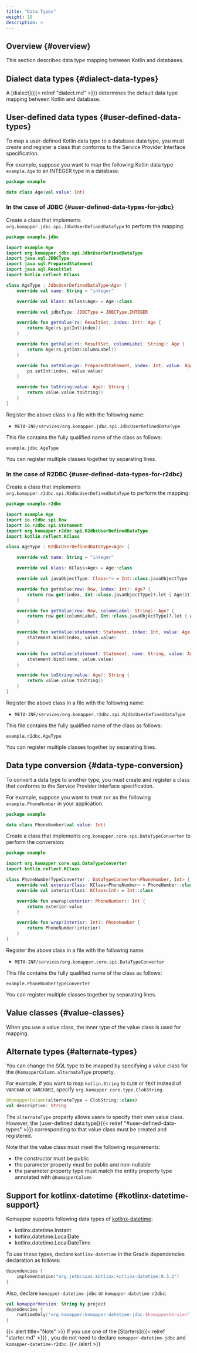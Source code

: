 ```yaml
---
title: "Data Types"
weight: 18
description: >
---
```


## Overview {#overview}

This section describes data type mapping between Kotlin and databases.

## Dialect data types {#dialect-data-types}

A [dialect]({{< relref "dialect.md" >}}) determines the default data type mapping between Kotlin and database.

## User-defined data types {#user-defined-data-types}

To map a user-defined Kotlin data type to a database data type, 
you must create and register a class that conforms to the Service Provider Interface specification.

For example, suppose you want to map the following Kotlin data type `example.Age` 
to an INTEGER type in a database.

```kotlin
package example

data class Age(val value: Int)
```

### In the case of JDBC {#user-defined-data-types-for-jdbc}

Create a class that implements `org.komapper.jdbc.spi.JdbcUserDefinedDataType` to perform the mapping:

```kotlin
package example.jdbc

import example.Age
import org.komapper.jdbc.spi.JdbcUserDefinedDataType
import java.sql.JDBCType
import java.sql.PreparedStatement
import java.sql.ResultSet
import kotlin.reflect.KClass

class AgeType : JdbcUserDefinedDataType<Age> {
    override val name: String = "integer"

    override val klass: KClass<Age> = Age::class

    override val jdbcType: JDBCType = JDBCType.INTEGER

    override fun getValue(rs: ResultSet, index: Int): Age {
        return Age(rs.getInt(index))
    }

    override fun getValue(rs: ResultSet, columnLabel: String): Age {
        return Age(rs.getInt(columnLabel))
    }

    override fun setValue(ps: PreparedStatement, index: Int, value: Age) {
        ps.setInt(index, value.value)
    }

    override fun toString(value: Age): String {
        return value.value.toString()
    }
}
```

Register the above class in a file with the following name:

- `META-INF/services/org.komapper.jdbc.spi.JdbcUserDefinedDataType`

This file contains the fully qualified name of the class as follows:

```
example.jdbc.AgeType
```

You can register multiple classes together by separating lines.

### In the case of R2DBC {#user-defined-data-types-for-r2dbc}

Create a class that implements `org.komapper.r2dbc.spi.R2dbcUserDefinedDataType` to perform the mapping:

```kotlin
package example.r2dbc

import example.Age
import io.r2dbc.spi.Row
import io.r2dbc.spi.Statement
import org.komapper.r2dbc.spi.R2dbcUserDefinedDataType
import kotlin.reflect.KClass

class AgeType : R2dbcUserDefinedDataType<Age> {

    override val name: String = "integer"

    override val klass: KClass<Age> = Age::class

    override val javaObjectType: Class<*> = Int::class.javaObjectType

    override fun getValue(row: Row, index: Int): Age? {
        return row.get(index, Int::class.javaObjectType)?.let { Age(it) }
    }

    override fun getValue(row: Row, columnLabel: String): Age? {
        return row.get(columnLabel, Int::class.javaObjectType)?.let { Age(it) }
    }

    override fun setValue(statement: Statement, index: Int, value: Age) {
        statement.bind(index, value.value)
    }

    override fun setValue(statement: Statement, name: String, value: Age) {
        statement.bind(name, value.value)
    }

    override fun toString(value: Age): String {
        return value.value.toString()
    }
}
```

Register the above class in a file with the following name:

- `META-INF/services/org.komapper.r2dbc.spi.R2dbcUserDefinedDataType`

This file contains the fully qualified name of the class as follows:

```
example.r2dbc.AgeType
```

You can register multiple classes together by separating lines.

## Data type conversion {#data-type-conversion}

To convert a data type to another type,
you must create and register a class that conforms to the Service Provider Interface specification.

For example, suppose you want to treat `Int` as the following `example.PhoneNumber` in your application.

```kotlin
package example

data class PhoneNumber(val value: Int)
```

Create a class that implements `org.komapper.core.spi.DataTypeConverter` to perform the conversion:

```kotlin
package example

import org.komapper.core.spi.DataTypeConverter
import kotlin.reflect.KClass

class PhoneNumberTypeConverter : DataTypeConverter<PhoneNumber, Int> {
    override val exteriorClass: KClass<PhoneNumber> = PhoneNumber::class
    override val interiorClass: KClass<Int> = Int::class

    override fun unwrap(exterior: PhoneNumber): Int {
        return exterior.value
    }

    override fun wrap(interior: Int): PhoneNumber {
        return PhoneNumber(interior)
    }
}
```

Register the above class in a file with the following name:

- `META-INF/services/org.komapper.core.spi.DataTypeConverter`

This file contains the fully qualified name of the class as follows:

```
example.PhoneNumberTypeConverter
```

You can register multiple classes together by separating lines.

## Value classes {#value-classes}

When you use a value class, the inner type of the value class is used for mapping.

## Alternate types {#alternate-types}

You can change the SQL type to be mapped by specifying a value class for the `@KomapperColumn.alternateType` property.

For example, if you want to map `kotlin.String` to `CLOB` or `TEXT` instead of `VARCHAR` or `VARCHAR2`,
specify `org.komapper.core.type.ClobString`.

```kotlin
@KomapperColumn(alternateType = ClobString::class)
val description: String
```

The `alternateType` property allows users to specify their own value class.
However, the [user-defined data type]({{< relref "#user-defined-data-types" >}}) corresponding to that value class
must be created and registered.

Note that the value class must meet the following requirements:

- the constructor must be public
- the parameter property must be public and non-nullable
- the parameter property type must match the entity property type annotated with `@KomapperColumn`

## Support for kotlinx-datetime {#kotlinx-datetime-support}

Komapper supports following data types of [kotlinx-datetime](https://github.com/Kotlin/kotlinx-datetime):

- kotlinx.datetime.Instant
- kotlinx.datetime.LocalDate
- kotlinx.datetime.LocalDateTime

To use these types, declare `kotlinx-datetime` in the Gradle dependencies declaration as follows:

```kotlin
dependencies {
    implementation("org.jetbrains.kotlinx:kotlinx-datetime:0.3.2")
}
```

Also, declare `komapper-datetime-jdbc` or `komapper-datetime-r2dbc`:

```kotlin
val komapperVersion: String by project
dependencies {
    runtimeOnly("org.komapper:komapper-datetime-jdbc:$komapperVersion")
}
```

{{< alert title="Note" >}}
If you use one of the [Starters]({{< relref "starter.md" >}}) ,
you do not need to declare `komapper-datetime-jdbc` and `komapper-datetime-r2dbc`.
{{< /alert >}}